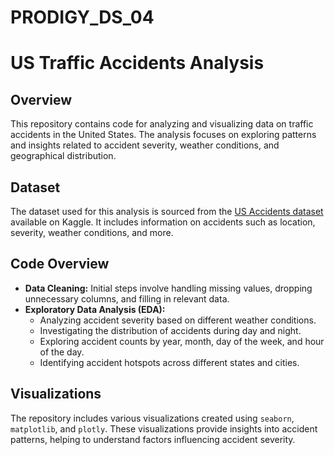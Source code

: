 # PRODIGY_DS_04
# US Traffic Accidents Analysis

## Overview
This repository contains code for analyzing and visualizing data on traffic accidents in the United States. The analysis focuses on exploring patterns and insights related to accident severity, weather conditions, and geographical distribution.

## Dataset
The dataset used for this analysis is sourced from the [US Accidents dataset](https://www.kaggle.com/sobhanmoosavi/us-accidents) available on Kaggle. It includes information on accidents such as location, severity, weather conditions, and more.

## Code Overview
- **Data Cleaning:** Initial steps involve handling missing values, dropping unnecessary columns, and filling in relevant data.
- **Exploratory Data Analysis (EDA):**
  - Analyzing accident severity based on different weather conditions.
  - Investigating the distribution of accidents during day and night.
  - Exploring accident counts by year, month, day of the week, and hour of the day.
  - Identifying accident hotspots across different states and cities.
  
## Visualizations
The repository includes various visualizations created using `seaborn`, `matplotlib`, and `plotly`. These visualizations provide insights into accident patterns, helping to understand factors influencing accident severity.

